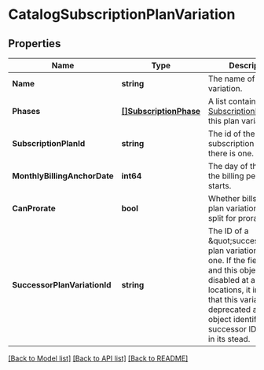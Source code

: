 # CatalogSubscriptionPlanVariation

## Properties
Name | Type | Description | Notes
------------ | ------------- | ------------- | -------------
**Name** | **string** | The name of the plan variation. | [default to null]
**Phases** | [**[]SubscriptionPhase**](SubscriptionPhase.md) | A list containing each [SubscriptionPhase](entity:SubscriptionPhase) for this plan variation. | [default to null]
**SubscriptionPlanId** | **string** | The id of the subscription plan, if there is one. | [optional] [default to null]
**MonthlyBillingAnchorDate** | **int64** | The day of the month the billing period starts. | [optional] [default to null]
**CanProrate** | **bool** | Whether bills for this plan variation can be split for proration. | [optional] [default to null]
**SuccessorPlanVariationId** | **string** | The ID of a \&quot;successor\&quot; plan variation to this one. If the field is set, and this object is disabled at all locations, it indicates that this variation is deprecated and the object identified by the successor ID be used in its stead. | [optional] [default to null]

[[Back to Model list]](../README.md#documentation-for-models) [[Back to API list]](../README.md#documentation-for-api-endpoints) [[Back to README]](../README.md)

